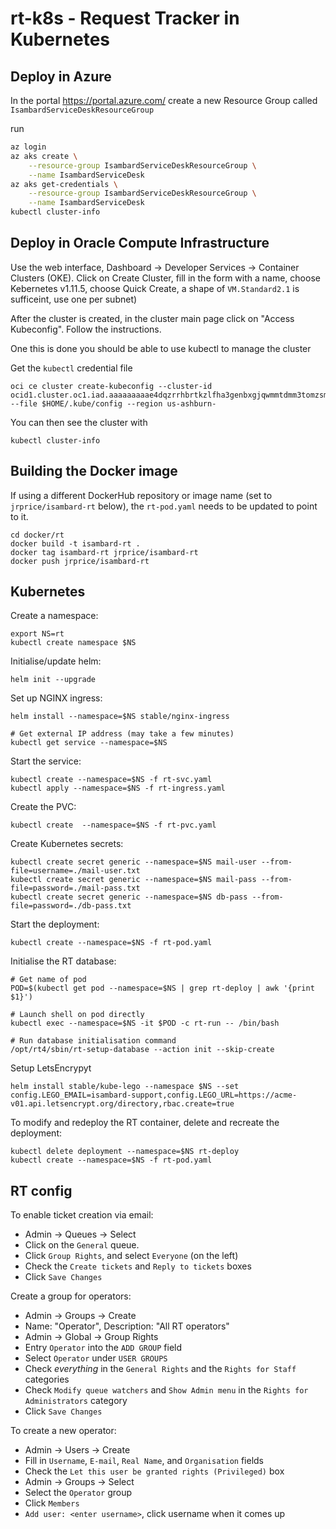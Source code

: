 # rt-k8s - Request Tracker in Kubernetes

## Deploy in Azure

In the portal https://portal.azure.com/ create a new Resource Group called
``IsambardServiceDeskResourceGroup``

run

```bash
az login
az aks create \
    --resource-group IsambardServiceDeskResourceGroup \
    --name IsambardServiceDesk
az aks get-credentials \
    --resource-group IsambardServiceDeskResourceGroup \
    --name IsambardServiceDesk
kubectl cluster-info
```

## Deploy in Oracle Compute Infrastructure

Use the web interface, Dashboard -> Developer Services -> Container Clusters
(OKE). Click on Create Cluster, fill in the form with a name, choose Kebernetes
v1.11.5, choose Quick Create, a shape of `VM.Standard2.1` is sufficeint, use
one per subnet)

After the cluster is created, in the cluster main page click on "Access Kubeconfig". Follow the instructions.

One this is done you should be able to use kubectl to manage the cluster

Get the `kubectl` credential file

```
oci ce cluster create-kubeconfig --cluster-id ocid1.cluster.oc1.iad.aaaaaaaaae4dqzrrhbrtkzlfha3genbxgjqwmmtdmm3tomzsmc2tsojsmy2w --file $HOME/.kube/config --region us-ashburn-
```

You can then see the cluster with

```
kubectl cluster-info
```

## Building the Docker image

If using a different DockerHub repository or image name (set to `jrprice/isambard-rt` below), the `rt-pod.yaml` needs to be updated to point to it.

    cd docker/rt
    docker build -t isambard-rt .
    docker tag isambard-rt jrprice/isambard-rt
    docker push jrprice/isambard-rt


## Kubernetes

Create a namespace:

    export NS=rt
    kubectl create namespace $NS

Initialise/update helm:

    helm init --upgrade

Set up NGINX ingress:

    helm install --namespace=$NS stable/nginx-ingress

    # Get external IP address (may take a few minutes)
    kubectl get service --namespace=$NS

Start the service:

    kubectl create --namespace=$NS -f rt-svc.yaml
    kubectl apply --namespace=$NS -f rt-ingress.yaml

Create the PVC:

    kubectl create  --namespace=$NS -f rt-pvc.yaml

Create Kubernetes secrets:

    kubectl create secret generic --namespace=$NS mail-user --from-file=username=./mail-user.txt
    kubectl create secret generic --namespace=$NS mail-pass --from-file=password=./mail-pass.txt
    kubectl create secret generic --namespace=$NS db-pass --from-file=password=./db-pass.txt

Start the deployment:

    kubectl create --namespace=$NS -f rt-pod.yaml

Initialise the RT database:

    # Get name of pod
    POD=$(kubectl get pod --namespace=$NS | grep rt-deploy | awk '{print $1}')

    # Launch shell on pod directly
    kubectl exec --namespace=$NS -it $POD -c rt-run -- /bin/bash

    # Run database initialisation command
    /opt/rt4/sbin/rt-setup-database --action init --skip-create

Setup LetsEncrypyt

    helm install stable/kube-lego --namespace $NS --set config.LEGO_EMAIL=isambard-support,config.LEGO_URL=https://acme-v01.api.letsencrypt.org/directory,rbac.create=true

To modify and redeploy the RT container, delete and recreate the deployment:

    kubectl delete deployment --namespace=$NS rt-deploy
    kubectl create --namespace=$NS -f rt-pod.yaml

## RT config

To enable ticket creation via email:
- Admin -> Queues -> Select
- Click on the `General` queue.
- Click `Group Rights`, and select `Everyone` (on the left)
- Check the `Create tickets` and `Reply to tickets` boxes
- Click `Save Changes`

Create a group for operators:
- Admin -> Groups -> Create
- Name: "Operator", Description: "All RT operators"
- Admin -> Global -> Group Rights
- Entry `Operator` into the `ADD GROUP` field
- Select `Operator` under `USER GROUPS`
- Check *everything* in the `General Rights` and the `Rights for Staff` categories
- Check `Modify queue watchers` and `Show Admin menu` in the `Rights for Administrators` category
- Click `Save Changes`

To create a new operator:
- Admin -> Users -> Create
- Fill in `Username`, `E-mail`, `Real Name`, and `Organisation` fields
- Check the `Let this user be granted rights (Privileged)` box
- Admin -> Groups -> Select
- Select the `Operator` group
- Click `Members`
- `Add user: <enter username>`, click username when it comes up
